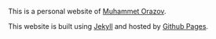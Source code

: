 This is a personal website of [Muhammet Orazov](http://morazow.com).

This website is built using [Jekyll](https://github.com/jekyll/jekyll) 
and hosted by [Github Pages](http://pages.github.com/).
